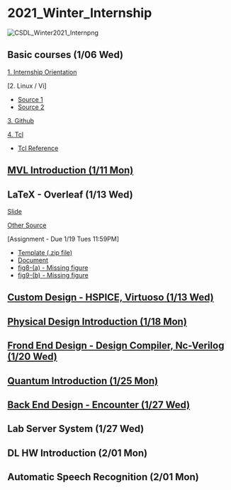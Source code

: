 # 2021_Winter_Internship
![CSDL_Winter2021_Internpng](https://user-images.githubusercontent.com/67090206/105658478-e10cf800-5f09-11eb-81b4-d7db47031dbf.png)

## Basic courses (1/06 Wed)
[1. Internship Orientation](https://www.dropbox.com/scl/fi/sfk2agx0anhlap9ekoac0/21Winter-Internship-orientation.pptx?dl=0&rlkey=ydlldfclthtawuzpxxbq6odzg)

[2. Linux / Vi]
 * [Source 1](https://postechackr-my.sharepoint.com/:b:/g/personal/mhkwon98_postech_ac_kr/ERRP_3KEB_1BvYWe4YgPK1wBK30gX92F_uN6ot3HGWnv5g?e=X1ofMx)
 * [Source 2](https://www.dropbox.com/s/6j8b7tpyfe9bxjp/Linux%20SSH%20connection.pdf?dl=0)
 
[3. Github](https://postechackr-my.sharepoint.com/:b:/g/personal/mhkwon98_postech_ac_kr/EeoqxL_lo1dGk1fkvi27vzYB3h160UK0xCHn0Egmqq0QjA?e=WBvv6m)

[4. Tcl](https://www.dropbox.com/s/3qviivenjg9l6sk/5_TCL_Tutorial.pdf?dl=0)
* [Tcl Reference](https://postechackr-my.sharepoint.com/:b:/g/personal/mhkwon98_postech_ac_kr/EfPJO3cGUU9DgjtUp-yH2UgBDU44bgLU5PA_ZdCKhGad7w?e=3eaiAc)

## [MVL Introduction (1/11 Mon)](https://www.dropbox.com/s/qwvhpwqtk1wilaa/MVL_intro_011121.pdf?dl=0)

## LaTeX - Overleaf (1/13 Wed)
[Slide](https://www.dropbox.com/s/gswbp1al02fp08w/latex%20tutorial%20-%20%EC%9D%B4%EC%B0%AC%ED%9D%AC.pdf?dl=0)

[Other Source](https://postechackr-my.sharepoint.com/:b:/g/personal/mhkwon98_postech_ac_kr/EfJcIkBDmE5Psvp8BAt4s4wBYwY5VBE-ZwdHGZAr8xQPWg?e=HJYPDE)

[Assignment - Due 1/19 Tues 11:59PM]
 * [Template (.zip file)](https://www.dropbox.com/s/y643mwo6zoqph25/LaTeX_HW_Template-Outlier_DATE_2021.zip?dl=0)
 * [Document](https://www.dropbox.com/s/d486235ff1883xp/LaTeX_HW_Doc-Outlier_DATE2021.pdf?dl=0)
 * [fig8-(a) - Missing figure](https://www.dropbox.com/s/pcylx1chxlug8bs/fig8-%28a%29.png?dl=0)
 * [fig9-(b) - Missing figure](https://www.dropbox.com/s/5llwz8dcbgygoo0/Activation_Selection_unit_7.pdf?dl=0)
 
## [Custom Design - HSPICE, Virtuoso (1/13 Wed)](https://www.dropbox.com/s/yqdtaad1ejpu45e/HSPICE_VIRTUOSO_ycc.pdf?dl=0)

## [Physical Design Introduction (1/18 Mon)](https://www.dropbox.com/scl/fi/b0qcyvfs50fa2cg308z9g/Physical_design_DYK.pptx?dl=0&rlkey=0m6jgxj51osjgfvwgqxn3xoj7)

## [Frond End Design - Design Compiler, Nc-Verilog (1/20 Wed)](https://www.dropbox.com/s/13lac4yvd1bwrvg/%28pdf%29Internship_verilog_SGL.pdf?dl=0)

## [Quantum Introduction (1/25 Mon)](https://www.dropbox.com/scl/fi/g708gtgwg8v9gznyydxp6/210125_QuantumComputing_SHP.pptx?dl=0&rlkey=mckucfzdhagvxlotp6ms0bctc)

## [Back End Design - Encounter (1/27 Wed)](https://www.dropbox.com/s/mmyuveu662s1ip9/Innovus_Primetime.pdf?dl=0)

## Lab Server System (1/27 Wed)

## DL HW Introduction (2/01 Mon)

## Automatic Speech Recognition (2/01 Mon)
